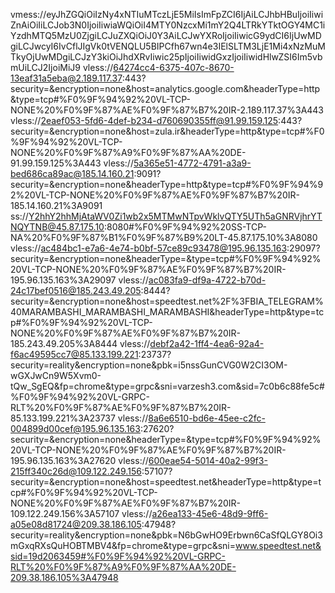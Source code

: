 vmess://eyJhZGQiOiIzNy4xNTIuMTczLjE5MiIsImFpZCI6IjAiLCJhbHBuIjoiIiwiZnAiOiIiLCJob3N0IjoiIiwiaWQiOiI4MTY0NzcxMi1mY2Q4LTRkYTktOGY4MC1iYzdhMTQ5MzU0ZjgiLCJuZXQiOiJ0Y3AiLCJwYXRoIjoiIiwicG9ydCI6IjUwMDgiLCJwcyI6IvCflJIgVk0tVENQLU5BIPCfh67wn4e3IElSLTM3LjE1Mi4xNzMuMTkyOjUwMDgiLCJzY3kiOiJhdXRvIiwic25pIjoiIiwidGxzIjoiIiwidHlwZSI6Im5vbmUiLCJ2IjoiMiJ9
vless://64274cc4-6375-407c-8670-13eaf31a5eba@2.189.117.37:443?security=&encryption=none&host=analytics.google.com&headerType=http&type=tcp#%F0%9F%94%92%20VL-TCP-NONE%20%F0%9F%87%AE%F0%9F%87%B7%20IR-2.189.117.37%3A443
vless://2eaef053-5fd6-4def-b234-d760690355ff@91.99.159.125:443?security=&encryption=none&host=zula.ir&headerType=http&type=tcp#%F0%9F%94%92%20VL-TCP-NONE%20%F0%9F%87%A9%F0%9F%87%AA%20DE-91.99.159.125%3A443
vless://5a365e51-4772-4791-a3a9-bed686ca89ac@185.14.160.21:9091?security=&encryption=none&headerType=http&type=tcp#%F0%9F%94%92%20VL-TCP-NONE%20%F0%9F%87%AE%F0%9F%87%B7%20IR-185.14.160.21%3A9091
ss://Y2hhY2hhMjAtaWV0Zi1wb2x5MTMwNTpvWklvQTY5UTh5aGNRVjhrYTNQYTNB@45.87.175.10:8080#%F0%9F%94%92%20SS-TCP-NA%20%F0%9F%87%B1%F0%9F%87%B9%20LT-45.87.175.10%3A8080
vless://ac484bc1-e7a6-4e74-b0bf-57ce89c93478@195.96.135.163:29097?security=&encryption=none&headerType=&type=tcp#%F0%9F%94%92%20VL-TCP-NONE%20%F0%9F%87%AE%F0%9F%87%B7%20IR-195.96.135.163%3A29097
vless://ac083fa9-df9a-4722-b70d-24c17bef0516@185.243.49.205:8444?security=&encryption=none&host=speedtest.net%2F%3FBIA_TELEGRAM%40MARAMBASHI_MARAMBASHI_MARAMBASHI&headerType=http&type=tcp#%F0%9F%94%92%20VL-TCP-NONE%20%F0%9F%87%AE%F0%9F%87%B7%20IR-185.243.49.205%3A8444
vless://debf2a42-1ff4-4ea6-92a4-f6ac49595cc7@85.133.199.221:23737?security=reality&encryption=none&pbk=i5nssGunCVG0W2CI3OM-wGXJwCn9W5Xvm0-tQw_SgEQ&fp=chrome&type=grpc&sni=varzesh3.com&sid=7c0b6c88fe5c#%F0%9F%94%92%20VL-GRPC-RLT%20%F0%9F%87%AE%F0%9F%87%B7%20IR-85.133.199.221%3A23737
vless://8a6e6510-bd6e-45ee-c2fc-004899d00cef@195.96.135.163:27620?security=&encryption=none&headerType=&type=tcp#%F0%9F%94%92%20VL-TCP-NONE%20%F0%9F%87%AE%F0%9F%87%B7%20IR-195.96.135.163%3A27620
vless://600eae54-5014-40a2-99f3-215ff340c26d@109.122.249.156:57107?security=&encryption=none&host=speedtest.net&headerType=http&type=tcp#%F0%9F%94%92%20VL-TCP-NONE%20%F0%9F%87%AE%F0%9F%87%B7%20IR-109.122.249.156%3A57107
vless://a26ea133-45e6-48d9-9ff6-a05e08d81724@209.38.186.105:47948?security=reality&encryption=none&pbk=N6bGwHO9Erbwn6CaSfQLGY8Oi3mGxqRXsQuHOBTMBV4&fp=chrome&type=grpc&sni=www.speedtest.net&sid=19d2063459#%F0%9F%94%92%20VL-GRPC-RLT%20%F0%9F%87%A9%F0%9F%87%AA%20DE-209.38.186.105%3A47948
